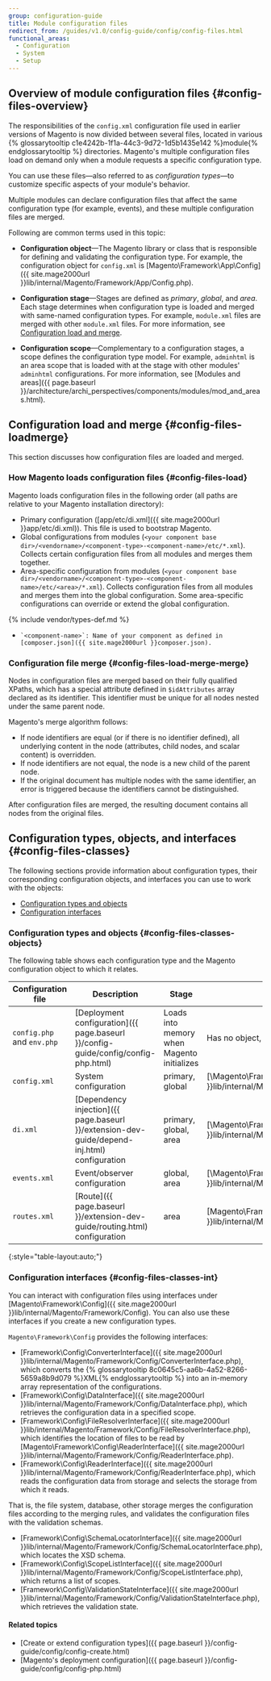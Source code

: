 ```yaml
---
group: configuration-guide
title: Module configuration files
redirect_from: /guides/v1.0/config-guide/config/config-files.html
functional_areas:
  - Configuration
  - System
  - Setup
---
```


## Overview of module configuration files {#config-files-overview}

The responsibilities of the `config.xml` configuration file used in earlier versions of Magento is now divided between several files, located in various {% glossarytooltip c1e4242b-1f1a-44c3-9d72-1d5b1435e142 %}module{% endglossarytooltip %} directories. Magento's multiple configuration files load on demand only when a module requests a specific configuration type.

You can use these files&mdash;also referred to as *configuration types*&mdash;to customize specific aspects of your module's behavior.

Multiple modules can declare configuration files that affect the same configuration type (for example, events), and these multiple configuration files are merged.

Following are common terms used in this topic:

-   **Configuration object**—The Magento library or class that is responsible for defining and validating the configuration type. For example, the configuration object for <code>config.xml</code> is [Magento\Framework\App\Config]({{ site.mage2000url }}lib/internal/Magento/Framework/App/Config.php).

-   **Configuration stage**—Stages are defined as *primary*, *global*, and *area*. Each stage determines when configuration type is loaded and merged with same-named configuration types. For example, `module.xml` files are merged with other `module.xml` files. For more information, see [Configuration load and merge](#config-files-loadmerge).

-   **Configuration scope**—Complementary to a configuration stages, a scope defines the configuration type model. For example, `adminhtml` is an area scope that is loaded with at the stage with other modules' `adminhtml` configurations. For more information, see [Modules and areas]({{ page.baseurl }}/architecture/archi_perspectives/components/modules/mod_and_areas.html).

## Configuration load and merge {#config-files-loadmerge}

This section discusses how configuration files are loaded and merged.

### How Magento loads configuration files {#config-files-load}
Magento loads configuration files in the following order (all paths are relative to your Magento installation directory):

* Primary configuration ([app/etc/di.xml]({{ site.mage2000url }}app/etc/di.xml)). This file is used to bootstrap Magento.
* Global configurations from modules (`<your component base dir>/<vendorname>/<component-type>-<component-name>/etc/*.xml`). Collects certain configuration files from all modules and merges them together.
* Area-specific configuration from modules (`<your component base dir>/<vendorname>/<component-type>-<component-name>/etc/<area>/*.xml`). Collects configuration files from all modules and merges them into the global configuration. Some area-specific configurations can override or extend the global configuration.

{% include vendor/types-def.md %}

*     `<component-name>`: Name of your component as defined in [composer.json]({{ site.mage2000url }}composer.json).

### Configuration file merge {#config-files-load-merge-merge}
Nodes in configuration files are merged based on their fully qualified XPaths, which has a special attribute defined in `$idAttributes` array declared as its identifier. This identifier must be unique for all nodes nested under the same parent node.

Magento's merge algorithm follows:

* If node identifiers are equal (or if there is no identifier defined), all underlying content in the node (attributes, child nodes, and scalar content) is overridden.
* If node identifiers are not equal, the node is a new child of the parent node.
* If the original document has multiple nodes with the same identifier, an error is triggered because the identifiers cannot be distinguished.

After configuration files are merged, the resulting document contains all nodes from the original files.

## Configuration types, objects, and interfaces {#config-files-classes}

The following sections provide information about configuration types, their corresponding configuration objects, and interfaces you can use to work with the objects:

* [Configuration types and objects](#config-files-classes-objects)
* [Configuration interfaces](#config-files-classes-int)

### Configuration types and objects {#config-files-classes-objects}

The following table shows each configuration type and the Magento configuration object to which it relates.

|Configuration file|Description|Stage|Configuration object|
|--- |--- |--- |--- |
|`config.php` and `env.php`|[Deployment configuration]({{ page.baseurl }}/config-guide/config/config-php.html)|Loads into memory when Magento initializes|Has no object, cannot be customized|
|`config.xml`|System configuration|primary, global|[\Magento\Framework\App\Config]({{ site.mage2000url }}lib/internal/Magento/Framework/App/Config.php)|
|`di.xml`|[Dependency injection]({{ page.baseurl }}/extension-dev-guide/depend-inj.html) configuration|primary, global, area|[\Magento\Framework\ObjectManager\Config]({{ site.mage2000url }}lib/internal/Magento/Framework/ObjectManager/Config/Config.php)|
|`events.xml`|Event/observer configuration|global, area|[\Magento\Framework\Event]({{ site.mage2000url }}lib/internal/Magento/Framework/Event.php)|
|`routes.xml`|[Route]({{ page.baseurl }}/extension-dev-guide/routing.html) configuration|area|[Magento\Framework\App\Route\Config]({{ site.mage2000url }}lib/internal/Magento/Framework/App/Route/Config.php)|
{:style="table-layout:auto;"}

### Configuration interfaces {#config-files-classes-int}

You can interact with configuration files using interfaces under [Magento\Framework\Config]({{ site.mage2000url }}lib/internal/Magento/Framework/Config). You can also use these interfaces if you create a new configuration types.

`Magento\Framework\Config` provides the following interfaces:

* [Framework\Config\ConverterInterface]({{ site.mage2000url }}lib/internal/Magento/Framework/Config/ConverterInterface.php), which converts the {% glossarytooltip 8c0645c5-aa6b-4a52-8266-5659a8b9d079 %}XML{% endglossarytooltip %} into an in-memory array representation of the configurations.
* [Framework\Config\DataInterface]({{ site.mage2000url }}lib/internal/Magento/Framework/Config/DataInterface.php), which retrieves the configuration data in a specified scope.
* [Framework\Config\FileResolverInterface]({{ site.mage2000url }}lib/internal/Magento/Framework/Config/FileResolverInterface.php), which identifies the location of files to be read by [Magento\Framework\Config\ReaderInterface]({{ site.mage2000url }}lib/internal/Magento/Framework/Config/ReaderInterface.php).
* [Framework\Config\ReaderInterface]({{ site.mage2000url }}lib/internal/Magento/Framework/Config/ReaderInterface.php), which reads the configuration data from storage and selects the storage from which it reads.

That is, the file system, database, other storage merges the configuration files according to the merging rules, and validates the configuration files with the validation schemas.

*  [Framework\Config\SchemaLocatorInterface]({{ site.mage2000url }}lib/internal/Magento/Framework/Config/SchemaLocatorInterface.php), which locates the XSD schema.
*  [Framework\Config\ScopeListInterface]({{ site.mage2000url }}lib/internal/Magento/Framework/Config/ScopeListInterface.php), which returns a list of scopes.
*  [Framework\Config\ValidationStateInterface]({{ site.mage2000url }}lib/internal/Magento/Framework/Config/ValidationStateInterface.php), which retrieves the validation state.

#### Related topics

 *  [Create or extend configuration types]({{ page.baseurl }}/config-guide/config/config-create.html)
 *  [Magento's deployment configuration]({{ page.baseurl }}/config-guide/config/config-php.html)
